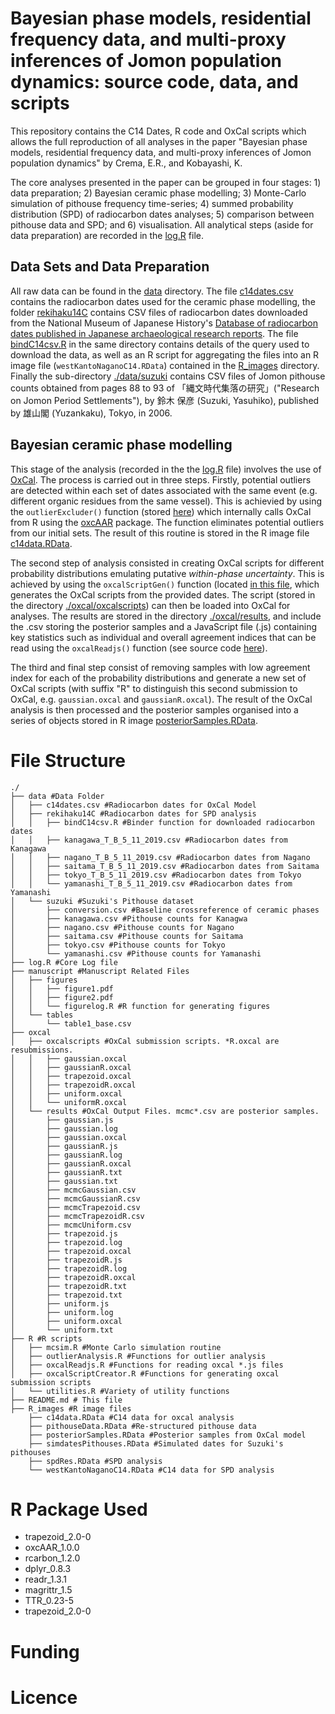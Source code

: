 # Bayesian phase models, residential frequency data, and multi-proxy inferences of Jomon population dynamics: source code, data, and scripts

This repository contains the C14 Dates, R code and OxCal scripts which allows the full reproduction of all analyses in the paper "Bayesian phase models, residential frequency data, and multi-proxy inferences of Jomon population dynamics" by Crema, E.R., and Kobayashi, K.

The core analyses presented in the paper can be grouped in four stages: 1) data preparation; 2) Bayesian ceramic phase modelling; 3) Monte-Carlo simulation of pithouse frequency time-series; 4) summed probability distribution (SPD) of radiocarbon dates analyses; 5) comparison between pithouse data and SPD; and 6) visualisation. All analytical steps (aside for data preparation) are recorded in the [log.R](./log.R) file.

## Data Sets and Data Preparation

All raw data can be found in the [data](./data) directory. The file [c14dates.csv](./data/c14dates.csv) contains the radiocarbon dates used for the ceramic phase modelling, the folder [rekihaku14C](./data/rekihaku14C) contains CSV files of radiocarbon dates downloaded from the National Museum of Japanese History's [Database of radiocarbon dates published in Japanese archaeological research reports](https://www.rekihaku.ac.jp/up-cgi/login.pl?p=param/esrd/db_param). The file [bindC14csv.R](./data/rekihaku14C/bindC14csv.R) in the same directory contains details of the query used to download the data, as well as an R script for aggregating the files into an R image file (`westKantoNaganoC14.RData`) contained in the [R_images](./R_images) directory. Finally the sub-directory [./data/suzuki](./data/suzuki) contains CSV files of Jomon pithouse counts obtained from pages 88 to 93 of 「縄文時代集落の研究」("Research on Jomon Period Settlements"), by 鈴木 保彦  (Suzuki, Yasuhiko), published by 雄山閣 (Yuzankaku), Tokyo, in 2006.  <!-- Add processing and storage in pithouseData.RData -->

## Bayesian ceramic phase modelling

This stage of the analysis (recorded in the the [log.R](./log.R) file) involves the use of [OxCal](https://c14.arch.ox.ac.uk/oxcal/OxCal.html). The process is carried out in three steps. Firstly, potential outliers are detected within each set of dates associated with the same event (e.g. different organic residues from the same vessel). This is achievied by using the `outlierExcluder()` function (stored [here](./R/outlierAnalysis.R)) which internally calls OxCal from R using the [oxcAAR](https://CRAN.R-project.org/package=oxcAAR) package. The function eliminates potential outliers from our initial sets. The result of this routine is stored in the R image file [c14data.RData](./R_images/c14data.RData). 

The second step of analysis consisted in creating OxCal scripts for different probability distributions emulating putative _within-phase uncertainty_. This is achieved by using the `oxcalScriptGen()` function (located [in this file](./R/oxcalScriptCreator.R), which generates the OxCal scripts from the provided dates. The script (stored in the directory [./oxcal/oxcalscripts](./oxcal/oxcalscripts)) can then be loaded into OxCal for analyses. The results are stored in the directory [./oxcal/results](./oxcal/results), and include the .csv storing the posterior samples and a JavaScript file (.js) containing key statistics such as individual and overall agreement indices that can be read using the `oxcalReadjs()` function (see source code [here](./R/oxcalReadjs.R)). 

The third and final step consist of removing samples with low agreement index for each of the probability distributions and generate a new set of OxCal scripts (with suffix "R" to distinguish this second submission to OxCal, e.g. `gaussian.oxcal` and `gaussianR.oxcal`). The result of the OxCal analysis is then processed and the posterior samples organised into a series of objects stored in R image [posteriorSamples.RData](./R_images/posteriorSamples.RData).




# File Structure

```
./
├── data #Data Folder
│   ├── c14dates.csv #Radiocarbon dates for OxCal Model
│   ├── rekihaku14C #Radiocarbon dates for SPD analysis
│   │   ├── bindC14csv.R #Binder function for downloaded radiocarbon dates
│   │   ├── kanagawa_T_B_5_11_2019.csv #Radiocarbon dates from Kanagawa
│   │   ├── nagano_T_B_5_11_2019.csv #Radiocarbon dates from Nagano
│   │   ├── saitama_T_B_5_11_2019.csv #Radiocarbon dates from Saitama
│   │   ├── tokyo_T_B_5_11_2019.csv #Radiocarbon dates from Tokyo
│   │   └── yamanashi_T_B_5_11_2019.csv #Radiocarbon dates from Yamanashi
│   └── suzuki #Suzuki's Pithouse dataset
│       ├── conversion.csv #Baseline crossreference of ceramic phases 
│       ├── kanagawa.csv #Pithouse counts for Kanagwa
│       ├── nagano.csv #Pithouse counts for Nagano
│       ├── saitama.csv #Pithouse counts for Saitama
│       ├── tokyo.csv #Pithouse counts for Tokyo
│       └── yamanashi.csv #Pithouse counts for Yamanashi
├── log.R #Core Log file
├── manuscript #Manuscript Related Files
│   ├── figures
│   │   ├── figure1.pdf
│   │   ├── figure2.pdf
│   │   └── figurelog.R #R function for generating figures
│   └── tables 
│       └── table1_base.csv
├── oxcal
│   ├── oxcalscripts #OxCal submission scripts. *R.oxcal are resubmissions.
│   │   ├── gaussian.oxcal
│   │   ├── gaussianR.oxcal
│   │   ├── trapezoid.oxcal
│   │   ├── trapezoidR.oxcal
│   │   ├── uniform.oxcal
│   │   └── uniformR.oxcal
│   └── results #OxCal Output Files. mcmc*.csv are posterior samples.
│       ├── gaussian.js
│       ├── gaussian.log
│       ├── gaussian.oxcal
│       ├── gaussianR.js
│       ├── gaussianR.log
│       ├── gaussianR.oxcal
│       ├── gaussianR.txt
│       ├── gaussian.txt
│       ├── mcmcGaussian.csv
│       ├── mcmcGaussianR.csv
│       ├── mcmcTrapezoid.csv
│       ├── mcmcTrapezoidR.csv
│       ├── mcmcUniform.csv
│       ├── trapezoid.js
│       ├── trapezoid.log
│       ├── trapezoid.oxcal
│       ├── trapezoidR.js
│       ├── trapezoidR.log
│       ├── trapezoidR.oxcal
│       ├── trapezoidR.txt
│       ├── trapezoid.txt
│       ├── uniform.js
│       ├── uniform.log
│       ├── uniform.oxcal
│       └── uniform.txt
├── R #R scripts
│   ├── mcsim.R #Monte Carlo simulation routine
│   ├── outlierAnalysis.R #Functions for outlier analysis
│   ├── oxcalReadjs.R #Functions for reading oxcal *.js files
│   ├── oxcalScriptCreator.R #Functions for generating oxcal submission scripts
│   └── utilities.R #Variety of utility functions
├── README.md # This file
├── R_images #R image files
    ├── c14data.RData #C14 data for oxcal analysis
    ├── pithouseData.RData #Re-structured pithouse data
    ├── posteriorSamples.RData #Posterior samples from OxCal model
    ├── simdatesPithouses.RData #Simulated dates for Suzuki's pithouses
    ├── spdRes.RData #SPD analysis
    └── westKantoNaganoC14.RData #C14 data for SPD analysis
```

# R Package Used

* trapezoid_2.0-0
* oxcAAR_1.0.0
* rcarbon_1.2.0
* dplyr_0.8.3
* readr_1.3.1
* magrittr_1.5
* TTR_0.23-5
* trapezoid_2.0-0

# Funding

# Licence
